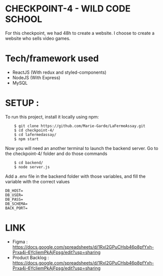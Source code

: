 # CHECKPOINT-4 - WILD CODE SCHOOL

For this checkpoint, we had 48h to create a website.
I choose to create a website who sells video games.

# Tech/framework used

- ReactJS (With redux and styled-components)
- NodeJS (With Express)
- MySQL

# SETUP :

To run this project, install it locally using npm:

```
    $ git clone https://github.com/Marie-Garde/LaFermeAssay.git
    $ cd checkpoint-4/
    $ cd lafermedassay/
    $ npm start
```

Now you will need an another terminal to launch the backend server.
Go to the checkpoint-4/ folder and do those commands

```
    $ cd backend/
    $ node server.js
```

Add a .env file in the backend folder with those variables, and fill the variable with the correct values

```
DB_HOST=
DB_USER=
DB_PASS=
DB_SCHEMA=
BACK_PORT=
```

# LINK

- Figma : https://docs.google.com/spreadsheets/d/1Rxl2GPuCHsb46p8pfYxh-Prxa4j-6YcliemPkAjFpsg/edit?usp=sharing
- Product Backlog : https://docs.google.com/spreadsheets/d/1Rxl2GPuCHsb46p8pfYxh-Prxa4j-6YcliemPkAjFpsg/edit?usp=sharing
